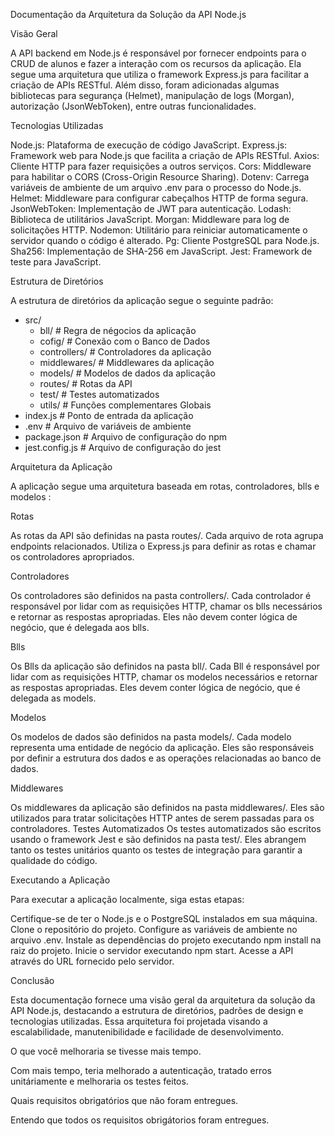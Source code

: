 Documentação da Arquitetura da Solução da API Node.js

Visão Geral

A API backend em Node.js é responsável por fornecer endpoints para o CRUD de alunos e fazer a interação com os recursos da aplicação. Ela segue uma arquitetura que utiliza o framework Express.js para facilitar a criação de APIs RESTful. Além disso, foram adicionadas algumas bibliotecas para segurança (Helmet), manipulação de logs (Morgan), autorização (JsonWebToken), entre outras funcionalidades.

Tecnologias Utilizadas

Node.js: Plataforma de execução de código JavaScript.
Express.js: Framework web para Node.js que facilita a criação de APIs RESTful.
Axios: Cliente HTTP para fazer requisições a outros serviços.
Cors: Middleware para habilitar o CORS (Cross-Origin Resource Sharing).
Dotenv: Carrega variáveis de ambiente de um arquivo .env para o processo do Node.js.
Helmet: Middleware para configurar cabeçalhos HTTP de forma segura.
JsonWebToken: Implementação de JWT para autenticação.
Lodash: Biblioteca de utilitários JavaScript.
Morgan: Middleware para log de solicitações HTTP.
Nodemon: Utilitário para reiniciar automaticamente o servidor quando o código é alterado.
Pg: Cliente PostgreSQL para Node.js.
Sha256: Implementação de SHA-256 em JavaScript.
Jest: Framework de teste para JavaScript.

Estrutura de Diretórios

A estrutura de diretórios da aplicação segue o seguinte padrão:

- src/
  - bll/           # Regra de négocios da aplicação 
  - cofig/         # Conexão com o Banco de Dados
  - controllers/   # Controladores da aplicação
  - middlewares/   # Middlewares da aplicação
  - models/        # Modelos de dados da aplicação
  - routes/        # Rotas da API
  - test/          # Testes automatizados
  - utils/         # Funções complementares Globais
- index.js         # Ponto de entrada da aplicação
- .env             # Arquivo de variáveis de ambiente
- package.json     # Arquivo de configuração do npm
- jest.config.js   # Arquivo de configuração do jest

Arquitetura da Aplicação

A aplicação segue uma arquitetura baseada em rotas, controladores, blls e  modelos :

Rotas

As rotas da API são definidas na pasta routes/.
Cada arquivo de rota agrupa endpoints relacionados.
Utiliza o Express.js para definir as rotas e chamar os controladores apropriados.

Controladores

Os controladores são definidos na pasta controllers/.
Cada controlador é responsável por lidar com as requisições HTTP, chamar os blls necessários e retornar as respostas apropriadas.
Eles não devem conter lógica de negócio, que é delegada aos blls.


Blls

Os Blls da aplicação são definidos na pasta bll/.
Cada Bll é responsável por lidar com as requisições HTTP, chamar os modelos necessários e retornar as respostas apropriadas.
Eles devem conter lógica de negócio, que é delegada as models.

Modelos

Os modelos de dados são definidos na pasta models/.
Cada modelo representa uma entidade de negócio da aplicação.
Eles são responsáveis por definir a estrutura dos dados e as operações relacionadas ao banco de dados.

Middlewares

Os middlewares da aplicação são definidos na pasta middlewares/.
Eles são utilizados para tratar solicitações HTTP antes de serem passadas para os controladores.
Testes Automatizados
Os testes automatizados são escritos usando o framework Jest e são definidos na pasta test/. Eles abrangem tanto os testes unitários quanto os testes de integração para garantir a qualidade do código.

Executando a Aplicação

Para executar a aplicação localmente, siga estas etapas:

Certifique-se de ter o Node.js e o PostgreSQL instalados em sua máquina.
Clone o repositório do projeto.
Configure as variáveis de ambiente no arquivo .env.
Instale as dependências do projeto executando npm install na raiz do projeto.
Inicie o servidor executando npm start.
Acesse a API através do URL fornecido pelo servidor.

Conclusão

Esta documentação fornece uma visão geral da arquitetura da solução da API Node.js, destacando a estrutura de diretórios, padrões de design e tecnologias utilizadas. Essa arquitetura foi projetada visando a escalabilidade, manutenibilidade e facilidade de desenvolvimento.

O que você melhoraria se tivesse mais tempo.

Com mais tempo, teria melhorado a autenticação, tratado erros unitáriamente e melhoraria os testes feitos. 

Quais requisitos obrigatórios que não foram entregues.

Entendo que todos os requisitos obrigátorios foram entregues. 
